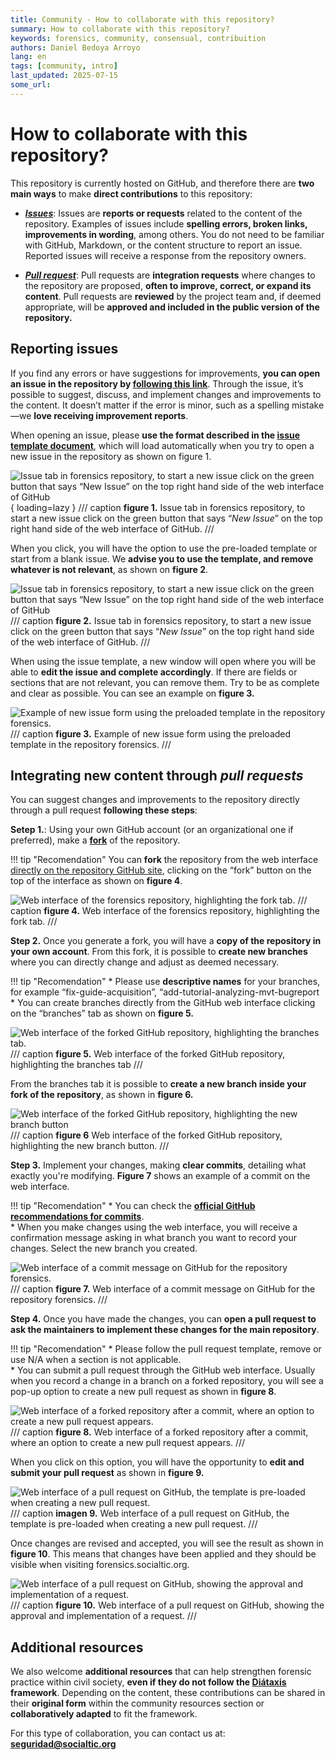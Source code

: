 ```yaml
---
title: Community - How to collaborate with this repository?
summary: How to collaborate with this repository?
keywords: forensics, community, consensual, contribuition
authors: Daniel Bedoya Arroyo
lang: en
tags: [community, intro]
last_updated: 2025-07-15
some_url:
---
```


# How to collaborate with this repository?

This repository is currently hosted on GitHub, and therefore there are **two main ways** to make **direct contributions** to this repository: 

* [***Issues***](https://github.com/Socialtic/forensics/issues): Issues are **reports or requests** related to the content of the repository. Examples of issues include **spelling errors, broken links, improvements in wording**, among others. You do not need to be familiar with GitHub, Markdown, or the content structure to report an issue. Reported issues will receive a response from the repository owners. 

* [***Pull request***](https://github.com/Socialtic/forensics/pulls): Pull requests are **integration requests** where changes to the repository are proposed, **often to improve, correct, or expand its content**. Pull requests are **reviewed** by the project team and, if deemed appropriate, will be **approved and included in the public version of the repository.**

 

## Reporting issues

If you find any errors or have suggestions for improvements, **you can open an issue in the repository by [following this link](https://github.com/Socialtic/forensics/issues/new)**. Through the issue, it’s possible to suggest, discuss, and implement changes and improvements to the content. It doesn’t matter if the error is minor, such as a spelling mistake—we **love receiving improvement reports**.

When opening an issue, please **use the format described in the [issue template document](https://github.com/Socialtic/forensics/issues/new)**, which will load automatically when you try to open a new issue in the repository as shown on figure 1.

![Issue tab in forensics repository, to start a new issue click on the green button that says “*New Issue*” on the top right hand side of the web interface of GitHub](../../es/comunidad/assets/img/community-new-issue.jpg "figure 1"){ loading=lazy }
/// caption
**figure 1.** Issue tab in forensics repository, to start a new issue click on the green button that says “*New Issue*” on the top right hand side of the web interface of GitHub.
///

When you click, you will have the option to use the pre-loaded template or start from a blank issue. We **advise you to use the template, and remove whatever is not relevant**, as shown on **figure 2**. 

![Issue tab in forensics repository, to start a new issue click on the green button that says “*New Issue*” on the top right hand side of the web interface of GitHub](../../es/comunidad/assets/img/community-new-issue-pop-up.jpg "figure 2")
/// caption
**figure 2.** Issue tab in forensics repository, to start a new issue click on the green button that says “*New Issue*” on the top right hand side of the web interface of GitHub.
///


When using the issue template, a new window will open where you will be able to **edit the issue and complete accordingly**. If there are fields or sections that are not relevant, you can remove them. Try to be as complete and clear as possible. You can see an example on **figure 3.** 

![ Example of new issue form using the preloaded template in the repository forensics.](../../es/comunidad/assets/img/community-new-template.jpg "figure 3") 
/// caption
**figure 3.**  Example of new issue form using the preloaded template in the repository forensics.
///


## Integrating new content through *pull requests*

You can suggest changes and improvements to the repository directly through a pull request **following these steps**: 

**Setep 1.**: Using your own GitHub account (or an organizational one if preferred), make a [**fork**](https://docs.github.com/en/pull-requests/collaborating-with-pull-requests/working-with-forks/fork-a-repo) of the repository.   

!!! tip "Recomendation"
    You can **fork** the repository from the web interface [directly on the repository GitHub site](https://github.com/Socialtic/forensics), clicking on the “fork” button on the top of the interface as shown on **figure 4**. 

![Web interface of the forensics repository, highlighting the fork tab.](../../es/comunidad/assets/img/community-fork-tab.jpg "figure 4")
/// caption
**figure 4.** Web interface of the forensics repository, highlighting the fork tab.
///


**Step 2.** Once you generate a fork, you will have a **copy of the repository in your own account**. From this fork, it is possible to **create new branches** where you can directly change and adjust as deemed necessary.   

!!! tip "Recomendation"
    * Please use **descriptive names** for your branches, for example “fix-guide-acquisition”, “add-tutorial-analyzing-mvt-bugreport  
    * You can create branches directly from the GitHub web interface clicking on the “branches” tab as shown on **figure 5.**   

![Web interface of the forked GitHub repository, highlighting the branches tab.](../../es/comunidad/assets/img/community-fork-branch-tab.jpg "figure 5")  
/// caption
**figure 5.** Web interface of the forked GitHub repository, highlighting the branches tab
///

From the branches tab it is possible to **create a new branch inside your fork of the repository**, as shown in **figure 6.**

![Web interface of the forked GitHub repository, highlighting the new branch button](../../es/comunidad/assets/img/community-fork-new-branch.jpg "figure 6")  
/// caption
**figure 6** Web interface of the forked GitHub repository, highlighting the new branch button.
///

**Step 3.** Implement your changes, making **clear commits**, detailing what exactly you're modifying. **Figure 7** shows an example of a commit on the web interface.    

!!! tip "Recomendation"
    * You can check the [**official GitHub recommendations for commits**](https://github.com/git-guides/git-commit).   
    * When you make changes using the web interface, you will receive a confirmation message asking in what branch you want to record your changes. Select the new branch you created. 

![Web interface of a commit message on GitHub for the repository forensics.](../../es/comunidad/assets/img/community-fork-commit.jpg "figure 7")
/// caption
**figure 7.** Web interface of a commit message on GitHub for the repository forensics.
///

**Step 4.** Once you have made the changes, you can **open a pull request to ask the maintainers to implement these changes for the main repository**.   

!!! tip "Recomendation"
    * Please follow the pull request template, remove or use N/A when a section is not applicable.   
    * You can submit a pull request through the GitHub web interface. Usually when you record a change in a branch on a forked repository, you will see a pop-up option to create a new pull request as shown in **figure 8**.

![Web interface of a forked repository after a commit, where an option to create a new pull request appears.](../../es/comunidad/assets/img/community-fork-compare-pull-request.jpg "figure 8")
/// caption
**figure 8.** Web interface of a forked repository after a commit, where an option to create a new pull request appears.
///

When you click on this option, you will have the opportunity to **edit and submit your pull request** as shown in **figure 9.** 

![Web interface of a pull request on GitHub, the template is pre-loaded when creating a new pull request. ](../../es/comunidad/assets/img/community-pull-request-template.jpg "imagen 9")
/// caption
**imagen 9.** Web interface of a pull request on GitHub, the template is pre-loaded when creating a new pull request. 
///

Once changes are revised and accepted, you will see the result as shown in **figure 10**. This means that changes have been applied and they should be visible when visiting forensics.socialtic.org.  

![Web interface of a pull request on GitHub, showing the approval and implementation of a request.](../../es/comunidad/assets/img/community-pull-request-example.jpg "figure 10. ")
/// caption
**figure 10.** Web interface of a pull request on GitHub, showing the approval and implementation of a request.
///


## Additional resources

We also welcome **additional resources** that can help strengthen forensic practice within civil society, **even if they do not follow the [Diátaxis](https://diataxis.fr/) framework**. Depending on the content, these contributions can be shared in their **original form** within the community resources section or **collaboratively adapted** to fit the framework.

For this type of collaboration, you can contact us at: **[seguridad@socialtic.org](mailto:seguridad@socialtic.org)**
